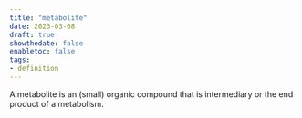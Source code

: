 ```yaml
---
title: "metabolite"
date: 2023-03-08
draft: true
showthedate: false
enabletoc: false
tags:
- definition
---
```


A metabolite is an (small) organic compound that is intermediary or the end product of a metabolism. 
